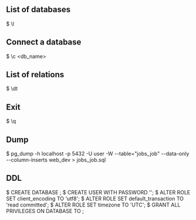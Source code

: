 ## List of databases
$ \l

## Connect a database
$ \c <db_name>

## List of relations
$ \dt

## Exit
$ \q

## Dump
$ pg_dump -h localhost -p 5432 -U user -W --table="jobs_job" --data-only --column-inserts web_dev > jobs_job.sql

## DDL
$ CREATE DATABASE <datbase>;
$ CREATE USER <username> WITH PASSWORD '<password>';
$ ALTER ROLE <username> SET client_encoding TO 'utf8';
$ ALTER ROLE <username> SET default_transaction TO 'read committed';
$ ALTER ROLE <username> SET timezone TO 'UTC';
$ GRANT ALL PRIVILEGES ON DATABASE <datbase> TO <username>;